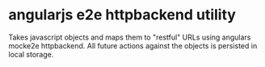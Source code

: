# angularjs e2e httpbackend utility

Takes javascript objects and maps them to "restful" URLs using angulars mocke2e
httpbackend. All future actions against the objects is persisted in local
storage.
